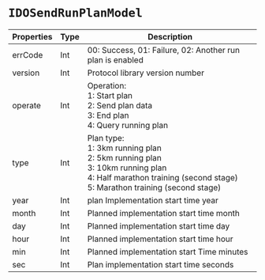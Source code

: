 # `IDOSendRunPlanModel`

| Properties | Type | Description |
| ----------- | ------- | ------------ |
| errCode | Int | 00: Success, 01: Failure, 02: Another run plan is enabled|
| version | Int | Protocol library version number|
| operate | Int | Operation:<br/>1: Start plan<br />2: Send plan data<br/>3: End plan<br/>4: Query running plan |
| type | Int | Plan type:<br/>1: 3km running plan<br/>2: 5km running plan<br/>3: 10km running plan<br/>4: Half marathon training (second stage)<br/>5: Marathon training (second stage) |
| year | Int | plan Implementation start time year | 
 | month | Int | Planned implementation start time month | 
 | day | Int | Planned implementation start time day | 
 | hour | Int | Planned implementation start time hour | 
 | min | Int | Planned implementation start Time minutes|
| sec | Int | Plan implementation start time seconds|

